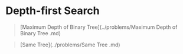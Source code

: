 # Depth-first Search

> [Maximum Depth of Binary Tree](../problems/Maximum Depth of Binary Tree .md)

> [Same Tree](../problems/Same Tree .md)
